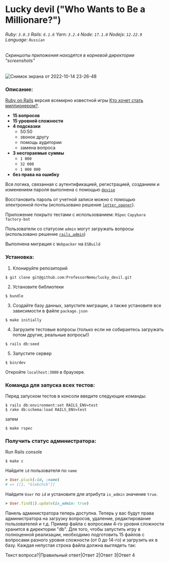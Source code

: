 # Lucky devil ("Who Wants to Be a Millionare?")

###### Ruby: `3.0.3` Rails: `6.1.6` Yarn: `3.2.4` Node: `17.1.0` Nodejs: `12.22.9` Language: `Russian`
###### Скриншоты приложения находятся в корневой директории "screenshots"
![Снимок экрана от 2022-10-14 23-26-48](https://user-images.githubusercontent.com/102049907/200093621-7d3acb63-bf8c-491c-8212-ebda8afa4567.png)

### Описание:

[Ruby on Rails](https://rubyonrails.org/) версия всемирно известной игры [Кто хочет стать миллионером?](https://ru.wikipedia.org/wiki/Кто_хочет_стать_миллионером).

- **15 вопросов**
- **15 уровней сложности**
- **4 подсказки**
  - 50:50
  - звонок другу
  - помощь аудитории
  - замена вопроса
- **3 несгораемые суммы**
  - `1 000`
  - `32 000`
  - `1 000 000`
- **без права на ошибку**

Вся логика, связанная с аутентификацией, регистрацией, созданием и изменением пароля
выполнена с помощью [`devise`](https://github.com/heartcombo/devise)

Восстановить пароль от учетной записи можно с помощью электронной почты (использовано 
решение [`letter_opener`](https://github.com/ryanb/letter_opener)).

Приложение покрыто тестами с использованием: `RSpec` `Capybara` `factory-bot`

Пользователи со статусом `admin` могут загружать вопросы (использовано решение [`rails_admin`](https://github.com/railsadminteam/rails_admin))

Выполнена миграция с `Webpacker` на `ESBuild`



### Установка:
1. Клонируйте репозиторий
```
$ git clone git@github.com:ProfessorNemo/lucky_devil.git
```

2. Установите библиотеки
```
$ bundle
```

3. Создайте базу данных, запустите миграции, а также установите все зависимости в файле `package.json`
```
$ make initially
```

4. Загрузите тестовые вопросы
(только если не собираетесь загружать потом другие, реальные вопросы!)
```
$ rails db:seed
```

5. Запустите сервер
```
$ bin/dev
```

Откройте `localhost:3000` в браузере.

### Команда для запуска всех тестов:

Перед запуском тестов в консоли  введите следующие команды:
```
$ rails db:environment:set RAILS_ENV=test
$ rake db:schema:load RAILS_ENV=test
```
затем
```
$ make rspec
```

### Получить статус администратора:

Run Rails console
```
$ make c
```

Найдите `id` пользователя по `name`
```ruby
> User.pluck(:id, :name)
# => [[1, "Glebchik"]]
```
Найдите `User` по `id` и установите для атрибута `is_admin` значение `true`.
```ruby
> User.find(1).update(is_admin: true)
```

Панель администратора теперь доступна. Теперь у вас будут права администратора на
загрузку вопросов, удаление, редактирование пользователей и т.д. Пример файла с
вопросами 4-го уровня сложности хранится в директории "db". Для того, чтобы запустить
игру в полноценной реализации, необходимо подготовить 15 файлов с вопросами разного
уровня сложности (от 0 до 14-го) и загрузить их в базу.
Каждая непустая строка файла должна выглядеть так:

Текст вопроса?|Правильный ответ|Ответ 2|Ответ 3|Ответ 4
